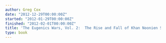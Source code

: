 ```yaml
---
author: Greg Cox
date: "2012-12-29T00:00:00Z"
started: "2012-01-29T00:00:00Z"
finished: "2012-02-01T00:00:00Z"
title: 'The Eugenics Wars, Vol. 2:  The Rise and Fall of Khan Noonien Singh'
type: book
---
```

